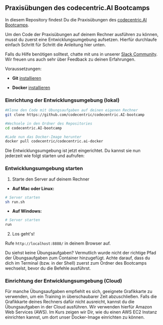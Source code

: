 ## Praxisübungen des codecentric.AI Bootcamps

In diesem Repository findest Du die Praxisübungen des [codecentric.AI Bootcamps](https://bootcamp.codecentric.ai).

Um den Code der Praxisübungen auf deinem Rechner ausführen zu können, musst du zuerst eine Entwicklungsumgebung aufsetzen. Hierfür durchlaufe einfach Schritt für Schritt die Anleitung hier unten.

Falls du Hilfe benötigen solltest, chatte mit uns in unserer [Slack Community](https://join.slack.com/t/cc-ai-bootcamp/shared_invite/enQtNTQyMTk0MzM2OTMxLTNkODg2YzIwYjdhZGI4YmU3YWNhMDc4NmIwZmFmMmJiN2JiODM1M2EyYTQxZGNhZjQwOGIwMTRlMDlhYzg1YTI). Wir freuen uns auch sehr über Feedback zu deinen Erfahrungen.

Voraussetzungen:

- **Git** [installieren](https://git-scm.com/book/de/v1/Los-geht%E2%80%99s-Git-installieren)

- **Docker** [installieren](https://docs.docker.com/install/)

### Einrichtung der Entwicklungsumgebung (lokal)

```bash
#Klone den Code mit Übungsaufgaben auf deinen eigenen Rechner
git clone https://github.com/codecentric/codecentric.AI-bootcamp

#Wechsele in den Ordner des Repositories
cd codecentric.AI-bootcamp

#Lade nun das Docker-Image herunter
docker pull codecentric/codecentric.ai-docker
```

Die Entwicklungsumgebung ist jetzt eingerichtet. Du kannst sie nun jederzeit wie folgt starten und aufrufen:

### Entwicklungsumgebung starten

1. Starte den Server auf deinem Rechner

  - **Auf Mac oder Linux:**

```bash
# Server starten
sh run.sh
```
  - **Auf Windows:**

```bash
# Server starten
run
```

2. Los geht's!

Rufe `http://localhost:8888/` in deinem Browser auf.

Du siehst keine Übungsaufgaben?
Vermutlich wurde nicht der richtige Pfad der Übungsaufgaben zum Container hinzugefügt. Achte darauf, dass du dich im Terminal (bzw. in der Shell) zuerst zum Ordner des Bootcamps wechselst, bevor du die Befehle ausführst.

### Einrichtung der Entwicklungsumgebung (Cloud)

Für manche Übungsaufgaben empfiehlt es sich, geeignete Grafikkarte zu verwenden, um ein Training in überschaubarer Zeit abzuschließen. Falls die Grafikkarte deines Rechners dafür nicht ausreicht, kannst du die Übungsaufgaben in der Cloud ausführen. Wir verwenden hierfür Amazon Web Services (AWS). Im Kurs zeigen wir Dir, wie du einen AWS EC2 Instanz einrichten kannst, um dort unser Docker-Image einrichten zu können.
